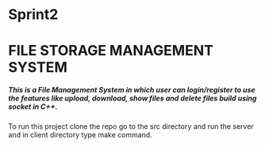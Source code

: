 # Sprint2
<h1> FILE STORAGE MANAGEMENT SYSTEM  </h1>
<h5>This is a File Management System in which user can login/register to use the features like upload, download, show files and delete files build using socket in C++.</h5>
<p>To run this project clone the repo go to the src directory and run the server and in client directory type make command.</p>
